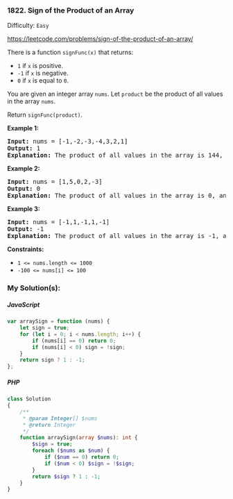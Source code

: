 ### 1822. Sign of the Product of an Array

Difficulty: `Easy`

https://leetcode.com/problems/sign-of-the-product-of-an-array/



<p>There is a function <code>signFunc(x)</code> that returns:</p>
<ul>
	<li><code>1</code> if <code>x</code> is positive.</li>
	<li><code>-1</code> if <code>x</code> is negative.</li>
	<li><code>0</code> if <code>x</code> is equal to <code>0</code>.</li>
</ul>
<p>You are given an integer array <code>nums</code>. Let <code>product</code> be the product of all values in the array <code>nums</code>.</p>
<p>Return <code>signFunc(product)</code>.</p>
<p><strong class="example">Example 1:</strong></p>
<pre><strong>Input:</strong> nums = [-1,-2,-3,-4,3,2,1]
<strong>Output:</strong> 1
<strong>Explanation:</strong> The product of all values in the array is 144, and signFunc(144) = 1
</pre>
<p><strong class="example">Example 2:</strong></p>
<pre><strong>Input:</strong> nums = [1,5,0,2,-3]
<strong>Output:</strong> 0
<strong>Explanation:</strong> The product of all values in the array is 0, and signFunc(0) = 0
</pre>
<p><strong class="example">Example 3:</strong></p>
<pre><strong>Input:</strong> nums = [-1,1,-1,1,-1]
<strong>Output:</strong> -1
<strong>Explanation:</strong> The product of all values in the array is -1, and signFunc(-1) = -1
</pre>
<p><strong>Constraints:</strong></p>
<ul>
	<li><code>1 &lt;= nums.length &lt;= 1000</code></li>
	<li><code>-100 &lt;= nums[i] &lt;= 100</code></li>
</ul>

### My Solution(s):

##### JavaScript

```js
var arraySign = function (nums) {
    let sign = true;
    for (let i = 0; i < nums.length; i++) {
        if (nums[i] == 0) return 0;
        if (nums[i] < 0) sign = !sign;
    }
    return sign ? 1 : -1;
};
```

##### PHP

```php
class Solution
{
    /**
     * @param Integer[] $nums
     * @return Integer
     */
    function arraySign(array $nums): int {
        $sign = true;
        foreach ($nums as $num) {
            if ($num == 0) return 0;
            if ($num < 0) $sign = !$sign;
        }
        return $sign ? 1 : -1;
    }
}
```

